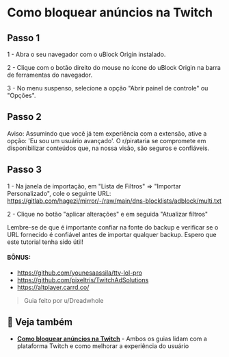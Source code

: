 # Como bloquear anúncios na Twitch

## Passo 1

1 - Abra o seu navegador com o uBlock Origin instalado.

2 - Clique com o botão direito do mouse no ícone do uBlock Origin na barra de ferramentas do navegador.

3 - No menu suspenso, selecione a opção "Abrir painel de controle" ou "Opções".

## Passo 2

Aviso: Assumindo que você já tem experiência com a extensão, ative a opção: 'Eu sou um usuário avançado'.
O r/pirataria se compromete em disponibilizar conteúdos que, na nossa visão, são seguros e confiáveis.

## Passo 3

1 - Na janela de importação, em "Lista de Filtros" => "Importar Personalizado", cole o seguinte URL: https://gitlab.com/hagezi/mirror/-/raw/main/dns-blocklists/adblock/multi.txt

2 - Clique no botão "aplicar alterações" e em seguida "Atualizar filtros"

Lembre-se de que é importante confiar na fonte do backup e verificar se o URL fornecido é confiável antes de importar qualquer backup. Espero que este tutorial tenha sido útil!

#### BÔNUS:

- https://github.com/younesaassila/ttv-lol-pro
- https://github.com/pixeltris/TwitchAdSolutions
- https://altplayer.carrd.co/

> Guia feito por u/Dreadwhole

## 🔗 Veja também

- **[Como bloquear anúncios na Twitch](/vault/guias/twitch)** - Ambos os guias lidam com a plataforma Twitch e como melhorar a experiência do usuário
